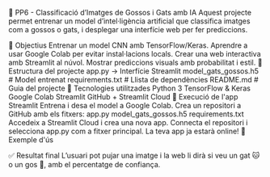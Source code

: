 🧠 PP6 - Classificació d’Imatges de Gossos i Gats amb IA
Aquest projecte permet entrenar un model d’intel·ligència artificial que classifica imatges com a gossos o gats, i desplegar una interfície web per fer prediccions.

🎯 Objectius
Entrenar un model CNN amb TensorFlow/Keras.
Aprendre a usar Google Colab per evitar instal·lacions locals.
Crear una web interactiva amb Streamlit al núvol.
Mostrar prediccions visuals amb probabilitat i estil.
🧪 Estructura del projecte
app.py -> Interfície Streamlit
model_gats_gossos.h5 # Model entrenat
requirements.txt # Llista de dependències
README.md # Guia del projecte
🧰 Tecnologies utilitzades
Python 3
TensorFlow & Keras
Google Colab
Streamlit
GitHub + Streamlit Cloud
🚀 Execució de l'app Streamlit
Entrena i desa el model a Google Colab.
Crea un repositori a GitHub amb els fitxers:
app.py
model_gats_gossos.h5
requirements.txt
Accedeix a Streamlit Cloud i crea una nova app.
Connecta el repositori i selecciona app.py com a fitxer principal.
La teva app ja estarà online!
📸 Exemple d'ús


✅ Resultat final
L’usuari pot pujar una imatge i la web li dirà si veu un gat 🐱 o un gos 🐶, amb el percentatge de confiança.
